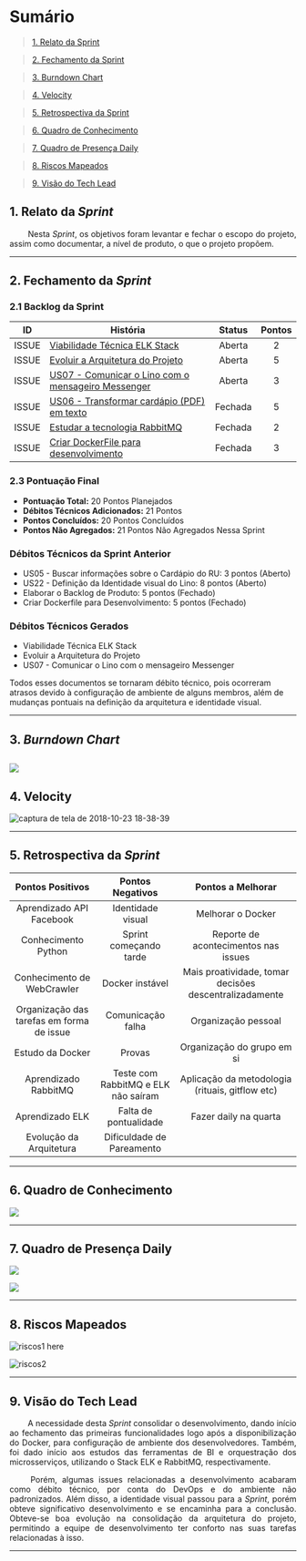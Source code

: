 # Sumário

>[1. Relato da Sprint](#1-relato-da-sprint)

>[2. Fechamento da Sprint](#2-fechamento-da-sprint)

>[3. Burndown Chart](#3-brundown-chart)

>[4. Velocity](#4-velocity)

>[5. Retrospectiva da Sprint](#5-retrospectiva-da-sprint)

>[6. Quadro de Conhecimento](#6-quadro-de-conhecimentos)

>[7. Quadro de Presença Daily](#7-quadro-de-presença-daily)

>[8. Riscos Mapeados](#8-riscos-mapeados)

>[9. Visão do Tech Lead](#9-visão-do-tech-lead)

## 1. Relato da _Sprint_

<p align="justify">   Nesta <i>Sprint</i>, os objetivos foram levantar e fechar o escopo do projeto, assim como documentar,  a nível de produto, o que o projeto propõem.


------------

## 2. Fechamento da _Sprint_

### 2.1 Backlog da Sprint

| ID | História | Status | Pontos |
|:--:| ------- | :----: | :----: |
| ISSUE | [Viabilidade Técnica ELK Stack](https://github.com/fga-eps-mds/2018.2-Lino/issues/75) | Aberta | 2 |
| ISSUE | [Evoluir a Arquitetura do Projeto](https://github.com/fga-eps-mds/2018.2-Lino/issues/73) | Aberta | 5 |
| ISSUE | [US07 - Comunicar o Lino com o mensageiro Messenger](https://github.com/fga-eps-mds/2018.2-Lino/issues/71) | Aberta | 3 |
| ISSUE | [US06 - Transformar cardápio (PDF) em texto](https://github.com/fga-eps-mds/2018.2-Lino/issues/70) | Fechada| 5 |
| ISSUE | [Estudar a tecnologia RabbitMQ](https://github.com/fga-eps-mds/2018.2-Lino/issues/69) | Fechada| 2 |
| ISSUE | [Criar DockerFile para desenvolvimento](https://github.com/fga-eps-mds/2018.2-Lino/issues/53)|Fechada| 3 |
 
### 2.3 Pontuação Final

* __Pontuação Total:__ 20 Pontos Planejados
* __Débitos Técnicos Adicionados:__ 21 Pontos 
* __Pontos Concluídos:__ 20 Pontos Concluídos
* __Pontos Não Agregados:__ 21 Pontos Não Agregados Nessa Sprint

### Débitos Técnicos da Sprint Anterior

* US05 - Buscar informações sobre o Cardápio do RU: 3 pontos (Aberto)
* US22 - Definição da Identidade visual do Lino: 8 pontos (Aberto)
* Elaborar o Backlog de Produto: 5 pontos (Fechado)
* Criar Dockerfile para Desenvolvimento: 5 pontos (Fechado)

### Débitos Técnicos Gerados

* Viabilidade Técnica ELK Stack
* Evoluir a Arquitetura do Projeto
* US07 - Comunicar o Lino com o mensageiro Messenger

Todos esses documentos se tornaram débito técnico, pois ocorreram atrasos devido à configuração de ambiente de alguns membros, além de mudanças pontuais na definição da arquitetura e identidade visual.

------------
## 3. _Burndown Chart_
![](https://i.imgur.com/ZQrxPKW.png)
------------
## 4. Velocity

![captura de tela de 2018-10-23 18-38-39](https://user-images.githubusercontent.com/18364727/47392488-29b62500-d6f3-11e8-984a-55afb8ec00d6.png)

------------

## 5. Retrospectiva da _Sprint_

 | Pontos Positivos                          | Pontos Negativos                    | Pontos a Melhorar                                      |
 | :---------------------------------------: | :---------------------------------: | :----------------------------------------------------: |
 | Aprendizado API Facebook                  | Identidade visual                   | Melhorar o Docker                                      |
 | Conhecimento Python                       | Sprint começando tarde              | Reporte de acontecimentos nas issues                   |
 | Conhecimento de WebCrawler                | Docker instável                     | Mais proatividade, tomar decisões descentralizadamente |
 | Organização das tarefas em forma de issue | Comunicação falha                   | Organização pessoal                                    |
 | Estudo da Docker                          | Provas                              | Organização do grupo em si                             |
 | Aprendizado RabbitMQ                      | Teste com RabbitMQ e ELK não saíram | Aplicação da metodologia (rituais, gitflow etc)        |
 | Aprendizado ELK                           | Falta de pontualidade               | Fazer daily na quarta                                  |
 | Evolução da Arquitetura                   | Dificuldade de Pareamento           |


------------
## 6. Quadro de Conhecimento


![](https://i.imgur.com/qPoM5oD.png)

------------

## 7. Quadro de Presença Daily
![](https://i.imgur.com/R2FGYkO.png)

![](https://i.imgur.com/LYPK4y3.png)

------------
## 8. Riscos Mapeados
![riscos1 here](https://i.imgur.com/1Zg7u8x.png)

![riscos2](https://i.imgur.com/y6xMYDk.png)

------------
## 9. Visão do Tech Lead

<p align="justify">   A necessidade desta <i>Sprint</i> consolidar o desenvolvimento, dando início ao fechamento das primeiras funcionalidades logo após a disponibilização do Docker, para configuração de ambiente dos desenvolvedores. Também, foi dado início aos estudos das ferramentas de BI e orquestração dos microsserviços, utilizando o Stack ELK e RabbitMQ, respectivamente.</p>
<p align="justify">   Porém, algumas issues relacionadas a desenvolvimento acabaram como débito técnico, por conta do DevOps e do ambiente não padronizados. Além disso, a identidade visual passou para a <i>Sprint</i>,  porém obteve significativo desenvolvimento e se encaminha para a conclusão. Obteve-se boa evolução na consolidação da arquitetura do projeto, permitindo a equipe de desenvolvimento ter conforto nas suas tarefas relacionadas à isso.</p>

------------